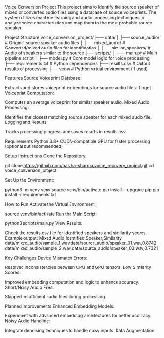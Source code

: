 
Voice Conversion Project
This project aims to identify the source speaker of mixed or converted audio files using a database of source voiceprints. The system utilizes machine learning and audio processing techniques to analyze voice characteristics and map them to the most probable source speaker.

Project Structure
voice_conversion_project/
├── data/
│   ├── source_audio/           # Original source speaker audio files
│   ├── mixed_audio/            # Converted/mixed audio files for identification
│   ├── similar_speakers/       # Audio of speakers similar to the source
├── scripts/
│   ├── main.py                 # Main pipeline script
│   ├── model.py                # Core model logic for voice processing
├── requirements.txt            # Python dependencies
├── results.csv                 # Output results of processing
├── venv/                       # Python virtual environment (if used)


Features
Source Voiceprint Database:


Extracts and stores voiceprint embeddings for source audio files.
Target Voiceprint Computation:


Computes an average voiceprint for similar speaker audio.
Mixed Audio Processing:


Identifies the closest matching source speaker for each mixed audio file.
Logging and Results:


Tracks processing progress and saves results in results.csv.

Requirements
Python 3.8+
CUDA-compatible GPU for faster processing (optional but recommended)

Setup Instructions
Clone the Repository:

 git clone https://github.com/aastha-sharma/voice_recovery_project.git
cd voice_conversion_project

Set Up the Environment:

 python3 -m venv venv
source venv/bin/activate
pip install --upgrade pip
pip install -r requirements.txt

How to Run
Activate the Virtual Environment:

 source venv/bin/activate
Run the Main Script:

 python3 scripts/main.py
View Results:


Check the results.csv file for identified speakers and similarity scores.
Example output:
 Mixed Audio,Identified Speaker,Similarity
data/mixed_audio/sample_1.wav,data/source_audio/speaker_01.wav,0.8742
data/mixed_audio/sample_2.wav,data/source_audio/speaker_03.wav,0.7321


Key Challenges
Device Mismatch Errors:


Resolved inconsistencies between CPU and GPU tensors.
Low Similarity Scores:


Improved embedding computation and logic to enhance accuracy.
Short/Noisy Audio Files:


Skipped insufficient audio files during processing.

Planned Improvements
Enhanced Embedding Models:


Experiment with advanced embedding architectures for better accuracy.
Noisy Audio Handling:


Integrate denoising techniques to handle noisy inputs.
Data Augmentation:




